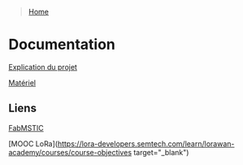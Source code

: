 > [Home](../README.md)

# Documentation 
[Explication du projet](DetailProjet.md)

[Matériel](Materiel.md)

## Liens
[FabMSTIC](FabMSTIC.md)

[MOOC LoRa](https://lora-developers.semtech.com/learn/lorawan-academy/courses/course-objectives target="_blank")




